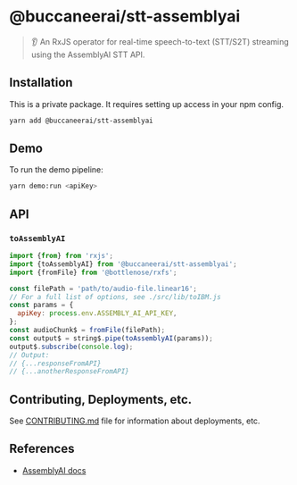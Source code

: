 # @buccaneerai/stt-assemblyai
> 👂 An RxJS operator for real-time speech-to-text (STT/S2T) streaming using the AssemblyAI STT API.

## Installation
This is a private package. It requires setting up access in your npm config.

```bash
yarn add @buccaneerai/stt-assemblyai
```

## Demo
To run the demo pipeline:
```bash
yarn demo:run <apiKey>
```

## API

### `toAssemblyAI`
```js
import {from} from 'rxjs';
import {toAssemblyAI} from '@buccaneerai/stt-assemblyai';
import {fromFile} from '@bottlenose/rxfs';

const filePath = 'path/to/audio-file.linear16';
// For a full list of options, see ./src/lib/toIBM.js
const params = {
  apiKey: process.env.ASSEMBLY_AI_API_KEY,
};
const audioChunk$ = fromFile(filePath);
const output$ = string$.pipe(toAssemblyAI(params));
output$.subscribe(console.log); 
// Output:
// {...responseFromAPI}
// {...anotherResponseFromAPI}
```

## Contributing, Deployments, etc.
See [CONTRIBUTING.md](https://github.com/buccaneerai/stt-assemblyai/blob/master/docs/CONTRIBUTING.md) file for information about deployments, etc.

## References
- [AssemblyAI docs](https://docs.assemblyai.com/api-ref/v2-stream)
